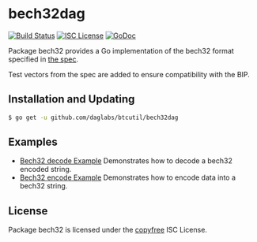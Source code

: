 bech32dag
==========

[![Build Status](http://img.shields.io/travis/btcsuite/btcutil.svg)](https://travis-ci.org/btcsuite/btcutil)
[![ISC License](http://img.shields.io/badge/license-ISC-blue.svg)](http://copyfree.org)
[![GoDoc](https://godoc.org/github.com/daglabs/btcutil/bech32dag?status.png)](http://godoc.org/github.com/daglabs/btcutil/bech32)

Package bech32 provides a Go implementation of the bech32 format specified in
[the spec](https://github.com/daglabs/spec/blob/master/dagcoin.pdf).

Test vectors from the spec are added to ensure compatibility with the BIP.

## Installation and Updating

```bash
$ go get -u github.com/daglabs/btcutil/bech32dag
```

## Examples

* [Bech32 decode Example](http://godoc.org/github.com/daglabs/btcutil/bech32dag#example-Bech32Decode)
  Demonstrates how to decode a bech32 encoded string.
* [Bech32 encode Example](http://godoc.org/github.com/daglabs/btcutil/bech32dag#example-BechEncode)
  Demonstrates how to encode data into a bech32 string.

## License

Package bech32 is licensed under the [copyfree](http://copyfree.org) ISC
License.
